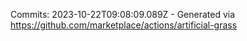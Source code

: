 Commits: 2023-10-22T09:08:09.089Z - Generated via https://github.com/marketplace/actions/artificial-grass
<br>
